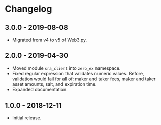 # Changelog

## 3.0.0 - 2019-08-08

-   Migrated from v4 to v5 of Web3.py.

## 2.0.0 - 2019-04-30

-   Moved module `sra_client` into `zero_ex` namespace.
-   Fixed regular expression that validates numeric values. Before, validation would fail for all of: maker and taker fees, maker and taker asset amounts, salt, and expiration time.
-   Expanded documentation.

## 1.0.0 - 2018-12-11

-   Initial release.
